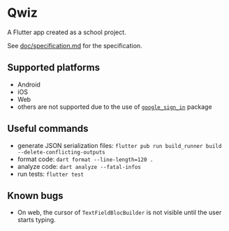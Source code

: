 # Qwiz

A Flutter app created as a school project.

See [doc/specification.md](doc/specification.md) for the specification.

## Supported platforms

- Android
- iOS
- Web
- others are not supported due to the use
  of [`google_sign_in`](https://pub.dev/packages/google_sign_in) package

## Useful commands

- generate JSON serialization
  files: `flutter pub run build_runner build --delete-conflicting-outputs`
- format code: `dart format --line-length=120 .`
- analyze code: `dart analyze --fatal-infos`
- run tests: `flutter test`

## Known bugs

- On web, the cursor of `TextFieldBlocBuilder` is not visible until the user starts typing.
